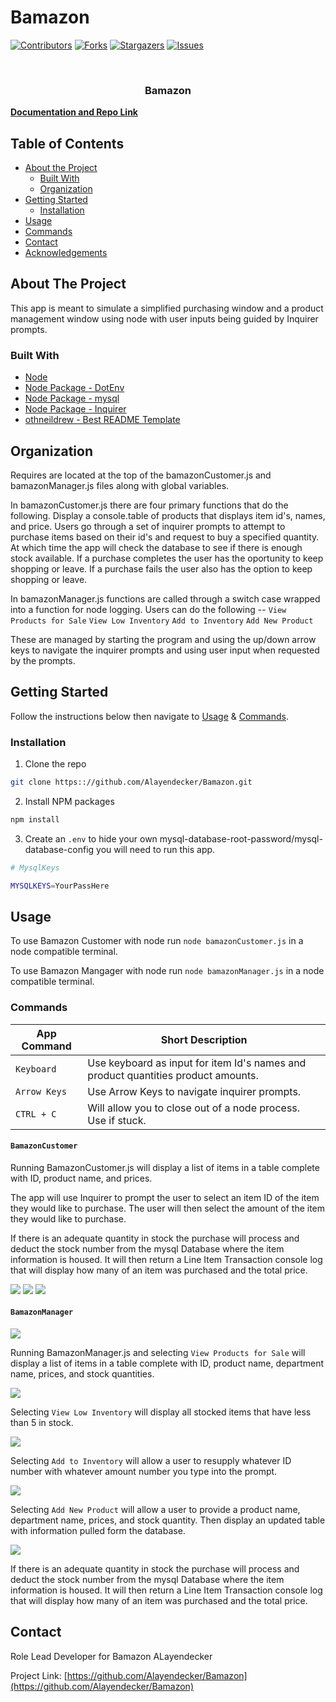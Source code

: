 # Bamazon

[![Contributors][contributors-shield]][contributors-url]
[![Forks][forks-shield]][forks-url]
[![Stargazers][stars-shield]][stars-url]
[![Issues][issues-shield]][issues-url]

<!-- PROJECT LOGO -->
<br />
<p align="center">
  <h3 align="center">Bamazon</h3>
    <a href="https://github.com/Alayendecker/Bamazon"><strong>Documentation and Repo Link</strong></a>
    <br />
  </p>
</p>

<!-- TABLE OF CONTENTS -->

## Table of Contents

- [About the Project](#about-the-project)
  - [Built With](#built-with)
  - [Organization](#Organization)
- [Getting Started](#getting-started)
  - [Installation](#installation)
- [Usage](#usage)
- [Commands](#commands)
- [Contact](#contact)
- [Acknowledgements](#acknowledgements)

<!-- ABOUT THE PROJECT -->

## About The Project

This app is meant to simulate a simplified purchasing window and a product management window using node with user inputs being guided by Inquirer prompts.

### Built With

- [Node](https://nodejs.org/en/)
- [Node Package - DotEnv](https://www.npmjs.com/package/dotenv)
- [Node Package - mysql](https://www.npmjs.com/package/mysql)
- [Node Package - Inquirer](https://www.npmjs.com/package/inquirer)
- [othneildrew - Best README Template](https://github.com/othneildrew/Best-README-Template)

<!-- Organization -->

## Organization

Requires are located at the top of the bamazonCustomer.js and bamazonManager.js files along with global variables.

In bamazonCustomer.js there are four primary functions that do the following. Display a console.table of products that displays item id's, names, and price. Users go through a set of inquirer prompts to attempt to purchase items based on their id's and request to buy a specified quantity. At which time the app will check the database to see if there is enough stock available. If a purchase completes the user has the oportunity to keep shopping or leave. If a purchase fails the user also has the option to keep shopping or leave.

In bamazonManager.js functions are called through a switch case wrapped into a function for node logging. Users can do the following --
`View Products for Sale`
`View Low Inventory`
`Add to Inventory`
`Add New Product`

These are managed by starting the program and using the up/down arrow keys to navigate the inquirer prompts and using user input when requested by the prompts.

<!-- GETTING STARTED -->

## Getting Started

Follow the instructions below then navigate to [Usage](#usage) & [Commands](#commands).

### Installation

1. Clone the repo

```sh
git clone https:://github.com/Alayendecker/Bamazon.git
```

2. Install NPM packages

```sh
npm install
```

3. Create an `.env` to hide your own mysql-database-root-password/mysql-database-config you will need to run this app.

```sh
# MysqlKeys

MYSQLKEYS=YourPassHere
```

<!-- USAGE EXAMPLES -->

## Usage

To use Bamazon Customer with node run `node bamazonCustomer.js` in a node compatible terminal.

To use Bamazon Mangager with node run `node bamazonManager.js` in a node compatible terminal.

### Commands

| App Command  | Short Description                                                                 |
| ------------ | --------------------------------------------------------------------------------- |
| `Keyboard`   | Use keyboard as input for item Id's names and product quantities product amounts. |
| `Arrow Keys` | Use Arrow Keys to navigate inquirer prompts.                                      |
| `CTRL + C`   | Will allow you to close out of a node process. Use if stuck.                      |

#### `BamazonCustomer`

Running BamazonCustomer.js will display a list of items in a table complete with ID, product name, and prices.

The app will use Inquirer to prompt the user to select an item ID of the item they would like to purchase. The user will then select the amount of the item they would like to purchase.

If there is an adequate quantity in stock the purchase will process and deduct the stock number from the mysql Database where the item information is housed. It will then return a Line Item Transaction console log that will display how many of an item was purchased and the total price.

<img src="https://github.com/ALayendecker/Bamazon/blob/master/assets/images/Customer-Load.PNG"/>

<img src="https://github.com/ALayendecker/Bamazon/blob/master/assets/images/Customer-Complete-Trans.PNG"/>

<img src="https://github.com/ALayendecker/Bamazon/blob/master/assets/images/Failed-Trans.PNG"/>

#### `BamazonManager`

<img src="https://github.com/ALayendecker/Bamazon/blob/master/assets/images/Manager-load.PNG"/>

Running BamazonManager.js and selecting `View Products for Sale` will display a list of items in a table complete with ID, product name, department name, prices, and stock quantities.

<img src="https://github.com/ALayendecker/Bamazon/blob/master/assets/images/Manager-Prod-View.PNG"/>

Selecting `View Low Inventory` will display all stocked items that have less than 5 in stock.

<img src="https://github.com/ALayendecker/Bamazon/blob/master/assets/images/Low-Inv.PNG"/>

Selecting `Add to Inventory` will allow a user to resupply whatever ID number with whatever amount number you type into the prompt.

<img src="https://github.com/ALayendecker/Bamazon/blob/master/assets/images/manager-restock.PNG"/>

Selecting `Add New Product` will allow a user to provide a product name, department name, prices, and stock quantity. Then display an updated table with information pulled form the database.

<img src="https://github.com/ALayendecker/Bamazon/blob/master/assets/images/New-Item.PNG"/>

If there is an adequate quantity in stock the purchase will process and deduct the stock number from the mysql Database where the item information is housed. It will then return a Line Item Transaction console log that will display how many of an item was purchased and the total price.

<!-- CONTACT -->

## Contact

Role Lead Developer for Bamazon ALayendecker

Project Link: [https://github.com/Alayendecker/Bamazon](https://github.com/Alayendecker/Bamazon)

<!-- MARKDOWN LINKS & IMAGES -->
<!-- https://www.markdownguide.org/basic-syntax/#reference-style-links -->

[contributors-shield]: https://img.shields.io/github/contributors/Alayendecker/Bamazon.svg?style=flat-square
[contributors-url]: https://github.com/Alayendecker/Bamazon/graphs/contributors
[forks-shield]: https://img.shields.io/github/forks/Alayendecker/Bamazon.svg?style=flat-square
[forks-url]: https://github.com/Alayendecker/Bamazon/network/members
[stars-shield]: https://img.shields.io/github/stars/Alayendecker/Bamazon.svg?style=flat-square
[stars-url]: https://github.com/Alayendecker/Bamazon/stargazers
[issues-shield]: https://img.shields.io/github/issues/Alayendecker/Bamazon.svg?style=flat-square
[issues-url]: https://github.com/Alayendecker/Bamazon/issues

